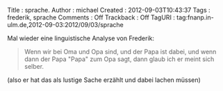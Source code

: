 Title     : sprache.
Author    : michael
Created   : 2012-09-03T10:43:37
Tags      : frederik, sprache
Comments  : Off
Trackback : Off
TagURI    : tag:fnanp.in-ulm.de,2012-09-03:2012/09/03/sprache

Mal wieder eine linguistische Analyse von Frederik:

> Wenn wir bei Oma und Opa sind, und der Papa ist dabei, und wenn dann der
> Papa "Papa" zum Opa sagt, dann glaub ich er meint sich selber.

(also er hat das als lustige Sache erzählt und dabei lachen müssen)
